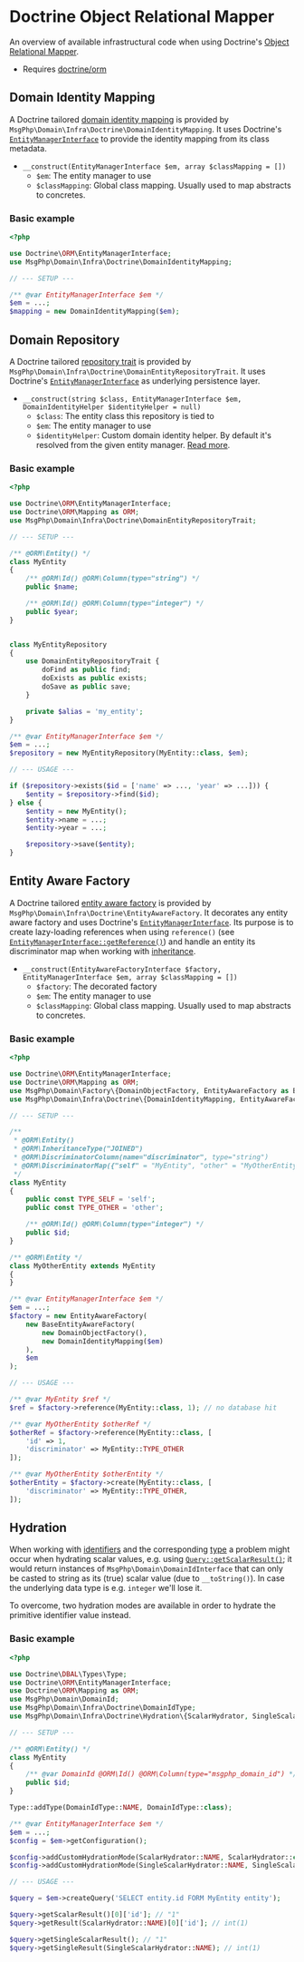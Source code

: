 # Doctrine Object Relational Mapper

An overview of available infrastructural code when using Doctrine's [Object Relational Mapper][orm-project].

- Requires [doctrine/orm]

## Domain Identity Mapping

A Doctrine tailored [domain identity mapping](../ddd/identity-mapping.md) is provided by
`MsgPhp\Domain\Infra\Doctrine\DomainIdentityMapping`. It uses Doctrine's [`EntityManagerInterface`][api-em] to provide
the identity mapping from its class metadata.

- `__construct(EntityManagerInterface $em, array $classMapping = [])`
    - `$em`: The entity manager to use
    - `$classMapping`: Global class mapping. Usually used to map abstracts to concretes.

### Basic example

```php
<?php

use Doctrine\ORM\EntityManagerInterface;
use MsgPhp\Domain\Infra\Doctrine\DomainIdentityMapping;

// --- SETUP ---

/** @var EntityManagerInterface $em */
$em = ...;
$mapping = new DomainIdentityMapping($em);
```

## Domain Repository

A Doctrine tailored [repository trait](../ddd/repositories.md) is provided by
`MsgPhp\Domain\Infra\Doctrine\DomainEntityRepositoryTrait`. It uses Doctrine's [`EntityManagerInterface`][api-em] as
underlying persistence layer.

- `__construct(string $class, EntityManagerInterface $em, DomainIdentityHelper $identityHelper = null)`
    - `$class`: The entity class this repository is tied to
    - `$em`: The entity manager to use
    - `$identityHelper`: Custom domain identity helper. By default it's resolved from the given entity manager.
      [Read more](../ddd/identities.md).

### Basic example

```php
<?php

use Doctrine\ORM\EntityManagerInterface;
use Doctrine\ORM\Mapping as ORM;
use MsgPhp\Domain\Infra\Doctrine\DomainEntityRepositoryTrait;

// --- SETUP ---

/** @ORM\Entity() */
class MyEntity
{
    /** @ORM\Id() @ORM\Column(type="string") */
    public $name;

    /** @ORM\Id() @ORM\Column(type="integer") */
    public $year;
}


class MyEntityRepository
{
    use DomainEntityRepositoryTrait {
        doFind as public find;
        doExists as public exists;
        doSave as public save;
    }

    private $alias = 'my_entity';
}

/** @var EntityManagerInterface $em */
$em = ...;
$repository = new MyEntityRepository(MyEntity::class, $em);

// --- USAGE ---

if ($repository->exists($id = ['name' => ..., 'year' => ...])) {
    $entity = $repository->find($id);
} else {
    $entity = new MyEntity();
    $entity->name = ...;
    $entity->year = ...;

    $repository->save($entity);
}
```

## Entity Aware Factory

A Doctrine tailored [entity aware factory](../ddd/factory/entity-aware.md) is provided by
`MsgPhp\Domain\Infra\Doctrine\EntityAwareFactory`. It decorates any entity aware factory and uses Doctrine's
[`EntityManagerInterface`][api-em]. Its purpose is to create lazy-loading references when using `reference()` (see 
[`EntityManagerInterface::getReference()`][api-em-getreference]) and handle an entity its discriminator map when working
with [inheritance][orm-inheritance].

- `__construct(EntityAwareFactoryInterface $factory, EntityManagerInterface $em, array $classMapping = [])`
    - `$factory`: The decorated factory
    - `$em`: The entity manager to use
    - `$classMapping`: Global class mapping. Usually used to map abstracts to concretes.

### Basic example

```php
<?php

use Doctrine\ORM\EntityManagerInterface;
use Doctrine\ORM\Mapping as ORM;
use MsgPhp\Domain\Factory\{DomainObjectFactory, EntityAwareFactory as BaseEntityAwareFactory};
use MsgPhp\Domain\Infra\Doctrine\{DomainIdentityMapping, EntityAwareFactory};

// --- SETUP ---

/**
 * @ORM\Entity()
 * @ORM\InheritanceType("JOINED")
 * @ORM\DiscriminatorColumn(name="discriminator", type="string")
 * @ORM\DiscriminatorMap({"self" = "MyEntity", "other" = "MyOtherEntity"})
 */
class MyEntity
{
    public const TYPE_SELF = 'self';
    public const TYPE_OTHER = 'other';

    /** @ORM\Id() @ORM\Column(type="integer") */
    public $id;
}

/** @ORM\Entity */
class MyOtherEntity extends MyEntity
{
}

/** @var EntityManagerInterface $em */
$em = ...;
$factory = new EntityAwareFactory(
    new BaseEntityAwareFactory(
        new DomainObjectFactory(),
        new DomainIdentityMapping($em)
    ),
    $em
);

// --- USAGE ---

/** @var MyEntity $ref */
$ref = $factory->reference(MyEntity::class, 1); // no database hit

/** @var MyOtherEntity $otherRef */
$otherRef = $factory->reference(MyEntity::class, [
    'id' => 1,
    'discriminator' => MyEntity::TYPE_OTHER
]);

/** @var MyOtherEntity $otherEntity */
$otherEntity = $factory->create(MyEntity::class, [
    'discriminator' => MyEntity::TYPE_OTHER,
]);
```

## Hydration

When working with [identifiers](../ddd/identifiers.md) and the corresponding [type](doctrine-dbal.md#domain-identifier-type)
a problem might occur when hydrating scalar values, e.g. using [`Query::getScalarResult()`][api-query-getscalarresult];
it would return instances of `MsgPhp\Domain\DomainIdInterface` that can only be casted to string as its (true) scalar
value (due to `__toString()`). In case the underlying data type is e.g. `integer` we'll lose it.

To overcome, two hydration modes are available in order to hydrate the primitive identifier value instead.

### Basic example

```php
<?php

use Doctrine\DBAL\Types\Type;
use Doctrine\ORM\EntityManagerInterface;
use Doctrine\ORM\Mapping as ORM;
use MsgPhp\Domain\DomainId;
use MsgPhp\Domain\Infra\Doctrine\DomainIdType;
use MsgPhp\Domain\Infra\Doctrine\Hydration\{ScalarHydrator, SingleScalarHydrator}

// --- SETUP ---

/** @ORM\Entity() */
class MyEntity
{
    /** @var DomainId @ORM\Id() @ORM\Column(type="msgphp_domain_id") */
    public $id;
}

Type::addType(DomainIdType::NAME, DomainIdType::class);

/** @var EntityManagerInterface $em */
$em = ...;
$config = $em->getConfiguration();

$config->addCustomHydrationMode(ScalarHydrator::NAME, ScalarHydrator::class);
$config->addCustomHydrationMode(SingleScalarHydrator::NAME, SingleScalarHydrator::class);

// --- USAGE ---

$query = $em->createQuery('SELECT entity.id FORM MyEntity entity');

$query->getScalarResult()[0]['id']; // "1"
$query->getResult(ScalarHydrator::NAME)[0]['id']; // int(1)

$query->getSingleScalarResult(); // "1"
$query->getSingleResult(SingleScalarHydrator::NAME); // int(1)
```

[orm-project]: http://www.doctrine-project.org/projects/orm.html
[orm-inheritance]: http://docs.doctrine-project.org/projects/doctrine-orm/en/latest/reference/inheritance-mapping.html
[doctrine/orm]: https://packagist.org/packages/doctrine/orm
[api-em]: http://www.doctrine-project.org/api/orm/2.5/class-Doctrine.ORM.EntityManagerInterface.html
[api-em-getreference]: http://www.doctrine-project.org/api/orm/2.5/class-Doctrine.ORM.EntityManagerInterface.html#_getReference
[api-query-getscalarresult]: http://www.doctrine-project.org/api/orm/2.5/class-Doctrine.ORM.AbstractQuery.html#_getScalarResult
